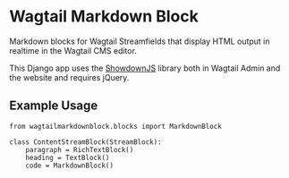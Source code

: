 # Wagtail Markdown Block

Markdown blocks for Wagtail Streamfields that display HTML output in realtime in the Wagtail CMS editor.

This Django app uses the [ShowdownJS](https://github.com/showdownjs/showdown) library both in Wagtail Admin and the website and requires jQuery.

## Example Usage

    from wagtailmarkdownblock.blocks import MarkdownBlock

    class ContentStreamBlock(StreamBlock):
        paragraph = RichTextBlock()
        heading = TextBlock()
        code = MarkdownBlock()
